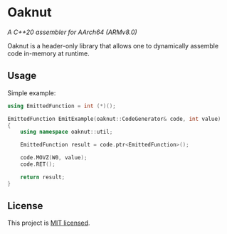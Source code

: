 # Oaknut

*A C++20 assembler for AArch64 (ARMv8.0)*

Oaknut is a header-only library that allows one to dynamically assemble code in-memory at runtime.

## Usage

Simple example:

```cpp
using EmittedFunction = int (*)();

EmittedFunction EmitExample(oaknut::CodeGenerator& code, int value)
{
    using namespace oaknut::util;

    EmittedFunction result = code.ptr<EmittedFunction>();

    code.MOVZ(W0, value);
    code.RET();

    return result;
}
```

## License

This project is [MIT licensed](LICENSE).

